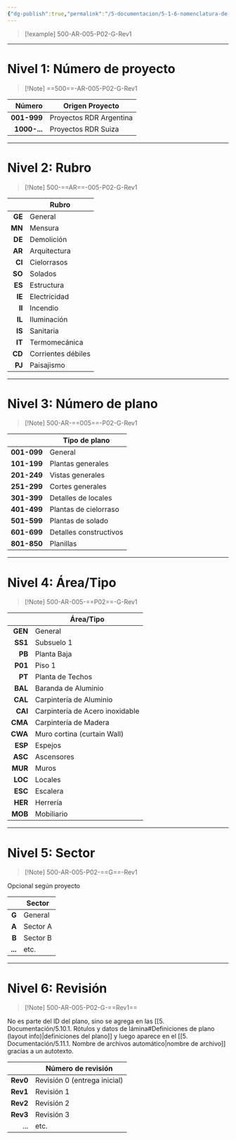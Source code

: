 ```yaml
---
{"dg-publish":true,"permalink":"/5-documentacion/5-1-6-nomenclatura-de-planos/","created":"2024-12-27T13:55:22.458-03:00","updated":"2025-01-28T19:21:54.887-03:00"}
---
```


> [!example] 500-AR-005-P02-G-Rev1

---
# Nivel 1: Número de proyecto

> [!Note] ==500==-AR-005-P02-G-Rev1

|       Número | Origen Proyecto         |
| -----------: | ----------------------- |
|  **001-999** | Proyectos RDR Argentina |
| **1000-...** | Proyectos RDR Suiza     |

---
# Nivel 2: Rubro

> [!Note] 500-==AR==-005-P02-G-Rev1

|        | Rubro              |
| -----: | ------------------ |
| **GE** | General            |
| **MN** | Mensura            |
| **DE** | Demolición         |
| **AR** | Arquitectura       |
| **CI** | Cielorrasos        |
| **SO** | Solados            |
| **ES** | Estructura         |
| **IE** | Electricidad       |
| **II** | Incendio           |
| **IL** | Iluminación        |
| **IS** | Sanitaria          |
| **IT** | Termomecánica      |
| **CD** | Corrientes débiles |
| **PJ** | Paisajismo         |



---
# Nivel 3: Número de plano

> [!Note] 500-AR-==005==-P02-G-Rev1

|             | Tipo de plano          |
| ----------: | ---------------------- |
| **001-099** | General                |
| **101-199** | Plantas generales      |
| **201-249** | Vistas generales       |
| **251-299** | Cortes generales       |
| **301-399** | Detalles de locales    |
| **401-499** | Plantas de cielorraso  |
| **501-599** | Plantas de solado      |
| **601-699** | Detalles constructivos |
| **801-850** | Planillas              |

---
# Nivel 4: Área/Tipo

> [!Note] 500-AR-005-==P02==-G-Rev1

|         | Área/Tipo                       |
| ------: | ------------------------------- |
| **GEN** | General                         |
| **SS1** | Subsuelo 1                      |
|  **PB** | Planta Baja                     |
| **P01** | Piso 1                          |
|  **PT** | Planta de Techos                |
| **BAL** | Baranda de Aluminio             |
| **CAL** | Carpintería de Aluminio         |
| **CAI** | Carpintería de Acero inoxidable |
| **CMA** | Carpintería de Madera           |
| **CWA** | Muro cortina (curtain Wall)     |
| **ESP** | Espejos                         |
| **ASC** | Ascensores                      |
| **MUR** | Muros                           |
| **LOC** | Locales                         |
| **ESC** | Escalera                        |
| **HER** | Herrería                        |
| **MOB** | Mobiliario                      |

---
# Nivel 5: Sector

> [!Note] 500-AR-005-P02-==G==-Rev1

Opcional según proyecto

|         | Sector   |
| ------: | -------- |
|   **G** | General  |
|   **A** | Sector A |
|   **B** | Sector B |
| **...** | etc.     |

---
# Nivel 6: Revisión

> [!Note] 500-AR-005-P02-G-==Rev1==

No es parte del ID del plano, sino se agrega en las [[5. Documentación/5.10.1. Rótulos y datos de lámina#Definiciones de plano (layout info)\|definiciones del plano]] y luego aparece en el [[5. Documentación/5.11.1. Nombre de archivos automático\|nombre de archivo]] gracias a un autotexto.

|          | Número de revisión           |
| -------: | ---------------------------- |
| **Rev0** | Revisión 0 (entrega inicial) |
| **Rev1** | Revisión 1                   |
| **Rev2** | Revisión 2                   |
| **Rev3** | Revisión 3                   |
|      ... | etc.                         |


